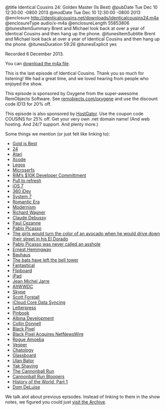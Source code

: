 @title Identical Cousins 24: Golden Master (Is Best)
@pubDate Tue Dec 10 12:30:00 -0800 2013
@modDate Tue Dec 10 12:30:00 -0800 2013
@enclosure http://identicalcousins.net/downloads/identicalcousins24.m4a
@enclosureType audio/x-m4a
@enclosureLength 55853806
@itunesItemSummary Brent and Michael look back at over a year of Identical Cousins and then hang up the phone.
@itunesItemSubtitle Brent and Michael look back at over a year of Identical Cousins and then hang up the phone.
@itunesDuration 59:26
@itunesExplicit yes

Recorded 6 December 2013. 

You can <a href="http://identicalcousins.net/downloads/identicalcousins24.m4a">download the m4a file</a>.

This is the last episode of Identical Cousins. Thank you so much for listening! We had a great time, and we loved hearing from people who enjoyed the show.

This episode is sponsored by Oxygene from the super-awesome RemObjects Software. See [remobjects.com/oxygene](http://remobjects.com/oxygene) and use the discount code ID13 for 20% off.

This episode is also sponsored by <a href="http://www.hostgator.com/">HostGator</a>. Use the coupon code COUSINS for 25% off. Get your very own .net domain name! (And web hosting. And 24/7 support. And plenty more.)

Some things we mention (or just felt like linking to):

<ul>
<li><a href="http://www.youtube.com/watch?v=n7-RetY7fGo">Gold is Best</a></li>
<li><a href="http://www.imdb.com/title/tt0285331/">24</a></li>
<li><a href="http://www.atari.com/">Atari</a></li>
<li><a href="https://developer.apple.com/xcode/">Xcode</a></li>
<li><a href="http://www.lego.com/">Legos</a></li>
<li><a href="http://en.wikipedia.org/wiki/Microserfs">Microserfs</a></li>
<li><a href="https://developer.blackberry.com/builtforblackberry/commitment/">RIM’s $10K Developer Committment</a></li>
<li><a href="http://www.theverge.com/2013/5/21/4350826/twitter-pull-to-refresh-patent-innovators-patent-agreement-announced">Pull to refresh</a></li>
<li><a href="http://www.apple.com/ios/">iOS 7</a></li>
<li><a href="http://www.360idev.com/">360 iDev</a></li>
<li><a href="http://en.wikipedia.org/wiki/System_7">System 7</a></li>
<li><a href="http://en.wikipedia.org/wiki/Romanticism">Romantic Era</a></li>
<li><a href="http://en.wikipedia.org/wiki/Modernism">Modernism</a></li>
<li><a href="http://en.wikipedia.org/wiki/Richard_Wagner">Richard Wagner</a></li>
<li><a href="http://en.wikipedia.org/wiki/Claude_Debussy">Claude Debussy</a></li>
<li><a href="http://www.paul-cezanne.org/">Paul Cezanne</a></li>
<li><a href="http://en.wikipedia.org/wiki/Pablo_Picasso">Pablo Picasso</a></li>
<li><a href="http://www.youtube.com/watch?v=Kc2iLAubras">The girls would turn the color of an avocado when he would drive down their street in his El Dorado</a></li>
<li><a href="http://www.youtube.com/watch?v=69Ro_QC2V9U">Pablo Picasso was never called an asshole</a></li>
<li><a href="http://en.wikipedia.org/wiki/Ernest_Hemingway">Ernest Hemingway</a></li>
<li><a href="http://en.wikipedia.org/wiki/Bauhaus">Bauhaus</a></li>
<li><a href="http://www.youtube.com/watch?v=OKRJfIPiJGY">The bats have left the bell tower</a></li>
<li><a href="http://flexibits.com/fantastical-iphone">Fantastical</a></li>
<li><a href="https://flipboard.com">Flipboard</a></li>
<li><a href="http://www.apple.com/ipad/">iPad</a></li>
<li><a href="http://en.wikipedia.org/wiki/Jean_Michel_Jarre">Jean Michel Jarre</a></li>
<li><a href="http://altwwdc.com/">AltWWDC</a></li>
<li><a href="http://www.skype.com/">Skype</a></li>
<li><a href="http://en.wikipedia.org/wiki/Scott_Forstall">Scott Forstall</a></li>
<li><a href="http://www.imore.com/icloud-gets-kicked-core-data-sync-totally-had-it-coming">iCloud Core Data Syncing</a></li>
<li><a href="https://itunes.apple.com/us/app/letterpress-word-game/id526619424">Letterpress</a></li>
<li><a href="https://itunes.apple.com/us/app/pinbook-for-pinboard/id564452716">Pinbook</a></li>
<li><a href="http://albinadevelopment.com">Albina Development</a></li>
<li><a href="http://collindonnell.com/">Collin Donnell</a></li>
<li><a href="http://blackpixel.com/">Black Pixel</a></li>
<li><a href="http://daringfireball.net/2011/06/netnewswire_black_pixel">Black Pixel Acquires NetNewsWire</a></li>
<li><a href="http://rogueamoeba.com/">Rogue Amoeba</a></li>
<li><a href="http://vesperapp.co/">Vesper</a></li>
<li><a href="http://flexibits.com/chatology">Chatology</a></li>
<li><a href="http://glassboard.com/">Glassboard</a></li>
<li><a href="http://en.wikipedia.org/wiki/Ulan_Bator">Ulan Bator</a></li>
<li><a href="http://www.youtube.com/watch?v=kRD5RUUkxq4">Yak Shaving</a></li>
<li><a href="http://www.imdb.com/title/tt0082136/">The Cannonball Run</a></li>
<li><a href="http://www.youtube.com/watch?v=dZ5QpdM3B30">Cannonball Run Bloopers</a></li>
<li><a href="http://www.youtube.com/watch?v=I48hr8HhDv0">History of the World, Part 1</a></li>
<li><a href="http://www.youtube.com/watch?v=mitF1kpMbvg">Dom DeLuise</a></li>
</ul>

We talk alot about previous episodes. Instead of linking to them in the show notes, we figured you could just <a href="http://identicalcousins.net/archive">visit the Archive</a>.

